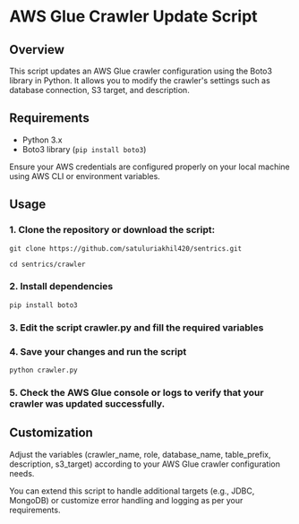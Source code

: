 # AWS Glue Crawler Update Script

## Overview

This script updates an AWS Glue crawler configuration using the Boto3 library in Python. It allows you to modify the crawler's settings such as database connection, S3 target, and description.

## Requirements

- Python 3.x
- Boto3 library (`pip install boto3`)

Ensure your AWS credentials are configured properly on your local machine using AWS CLI or environment variables.

## Usage

### 1. Clone the repository or download the script:
   
    git clone https://github.com/satuluriakhil420/sentrics.git

    cd sentrics/crawler

### 2. Install dependencies

    pip install boto3

### 3. Edit the script crawler.py and fill the required variables

### 4. Save your changes and run the script

    python crawler.py

### 5. Check the AWS Glue console or logs to verify that your crawler was updated successfully.

## Customization

Adjust the variables (crawler_name, role, database_name, table_prefix, description, s3_target) according to your AWS Glue crawler configuration needs.

You can extend this script to handle additional targets (e.g., JDBC, MongoDB) or customize error handling and logging as per your requirements.


